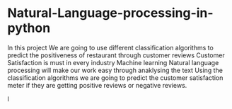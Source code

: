 # Natural-Language-processing-in-python
<p>In this project We are going to use different classification algorithms to predict the positiveness of restaurant through customer reviews
Customer Satisfaction is must in every industry Machine learning Natural language processing will make our work easy through anaklysing the text
Using the classification algorithms we are going to predict the customer satisfaction meter if they are getting positive reviews or negative reviews.</p>
l

